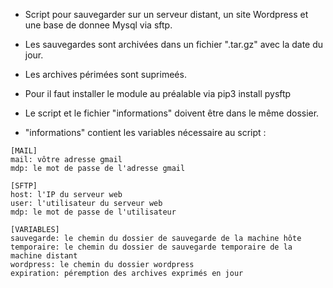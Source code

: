 * Script pour sauvegarder sur un serveur distant,
un site Wordpress et une base de donnee Mysql via sftp.
* Les sauvegardes sont archivées dans un fichier ".tar.gz" avec la date du jour. 
* Les archives périmées sont suprimeés.

* Pour <import pysftp> il faut installer le module au préalable via
pip3 install pysftp

* Le script et le fichier "informations" doivent être dans le même dossier.
* "informations" contient les variables nécessaire au script :

```
[MAIL]
mail: vôtre adresse gmail
mdp: le mot de passe de l'adresse gmail

[SFTP]
host: l'IP du serveur web
user: l'utilisateur du serveur web
mdp: le mot de passe de l'utilisateur

[VARIABLES]
sauvegarde: le chemin du dossier de sauvegarde de la machine hôte
temporaire: le chemin du dossier de sauvegarde temporaire de la machine distant
wordpress: le chemin du dossier wordpress
expiration: péremption des archives exprimés en jour
```